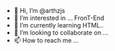 - 👋 Hi, I’m @arthzjs
- 👀 I’m interested in ... FronT-End
- 🌱 I’m currently learning HTML..
- 💞️ I’m looking to collaborate on ...
 - 📫 How to reach me ...

<!---
arthzjs/arthzjs is a ✨ special ✨ repository because its `README.md` (this file) appears on your GitHub profile.
You can click the Preview link to take a look at your changes.
--->
